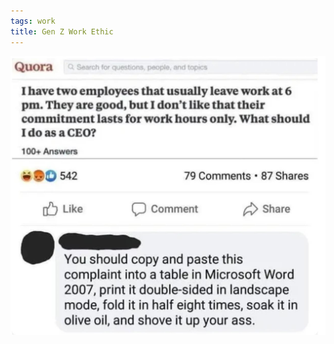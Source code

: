 ```yaml
---
tags: work
title: Gen Z Work Ethic
---
```


![work11.jpeg](https://raw.githubusercontent.com/muneer78/muneer78.github.io/master/images/work11.jpeg)
